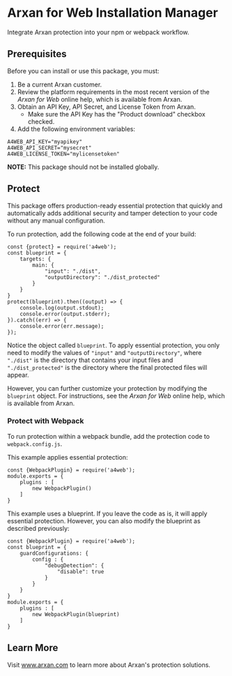 # Arxan for Web Installation Manager

Integrate Arxan protection into your npm or webpack workflow.

## Prerequisites

Before you can install or use this package, you must:

1. Be a current Arxan customer.
2. Review the platform requirements in the most recent version of the *Arxan for Web* online help, which is available from Arxan.
3. Obtain an API Key, API Secret, and License Token from Arxan.
    * Make sure the API Key has the "Product download" checkbox checked.
4. Add the following environment variables:

```
A4WEB_API_KEY="myapikey"
A4WEB_API_SECRET="mysecret"
A4WEB_LICENSE_TOKEN="mylicensetoken"
```

**NOTE:** This package should not be installed globally.

## Protect

This package offers production-ready essential protection that quickly and automatically adds additional security and tamper detection to your code without any manual configuration.

To run protection, add the following code at the end of your build:

```
const {protect} = require('a4web');
const blueprint = {
    targets: {
        main: {
            "input": "./dist",
            "outputDirectory": "./dist_protected"
        }
    }
}
protect(blueprint).then((output) => {
    console.log(output.stdout);
    console.error(output.stderr);
}).catch((err) => {
    console.error(err.message);
});
```

Notice the object called `blueprint`. To apply essential protection, you only need to modify the values of `"input"` and `"outputDirectory"`, where `"./dist"` is the directory that contains your input files and `"./dist_protected"` is the directory where the final protected files will appear.

However, you can further customize your protection by modifying the `blueprint` object. For instructions, see the *Arxan for Web* online help, which is available from Arxan.


### Protect with Webpack

To run protection within a webpack bundle, add the protection code to `webpack.config.js`.

This example applies essential protection:

```
const {WebpackPlugin} = require('a4web');
module.exports = {
    plugins : [
        new WebpackPlugin()
    ]
}
```

This example uses a blueprint. If you leave the code as is, it will apply essential protection. However, you can also modify the blueprint as described previously:

```
const {WebpackPlugin} = require('a4web');
const blueprint = {
    guardConfigurations: {
        config : {
            "debugDetection": {
                "disable": true
            }
        }
    }
}
module.exports = {
    plugins : [
        new WebpackPlugin(blueprint)
    ]
}
```

## Learn More

Visit www.arxan.com to learn more about Arxan's protection solutions.
